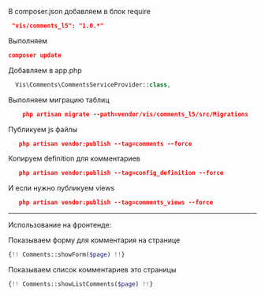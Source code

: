 
В composer.json добавляем в блок require
```json
 "vis/comments_l5": "1.0.*"
```

Выполняем
```json
composer update
```

Добавляем в app.php
```php
  Vis\Comments\CommentsServiceProvider::class,
```

Выполняем миграцию таблиц
```json
    php artisan migrate --path=vendor/vis/comments_l5/src/Migrations
```

Публикуем js файлы
```json
   php artisan vendor:publish --tag=comments --force
```

Копируем definition для комментариев
```json
   php artisan vendor:publish --tag=config_definition --force
```

И если нужно публикуем views
```json
   php artisan vendor:publish --tag=comments_views --force
```
-----------------------------------
Использование на фронтенде:

Показываем форму для комментария на странице
```php
{!! Comments::showForm($page) !!}
```

Показываем список комментариев это страницы
```php
{!! Comments::showListComments($page) !!}
```
